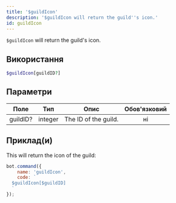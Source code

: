 ```yaml
---
title: '$guildIcon'
description: '$guildIcon will return the guild''s icon.'
id: guildIcon
---
```


`$guildIcon` will return the guild's icon.

## Використання

```php
$guildIcon[guildID?]
```

## Параметри

| Поле     | Тип     | Опис                 | Обов'язковий |
| -------- | ------- | -------------------- |:------------:|
| guildID? | integer | The ID of the guild. |      ні      |

## Приклад(и)

This will return the icon of the guild:

```javascript
bot.command({
    name: 'guildIcon',
    code: `
  $guildIcon[$guildID]
  `
});
```
